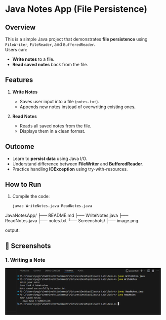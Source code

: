 # Java Notes App (File Persistence)

## Overview

This is a simple Java project that demonstrates **file persistence** using `FileWriter`, `FileReader`, and `BufferedReader`.  
Users can:

- **Write notes** to a file.
- **Read saved notes** back from the file.

## Features

1. **Write Notes**

   - Saves user input into a file (`notes.txt`).
   - Appends new notes instead of overwriting existing ones.

2. **Read Notes**
   - Reads all saved notes from the file.
   - Displays them in a clean format.

## Outcome

- Learn to **persist data** using Java I/O.
- Understand difference between **FileWriter** and **BufferedReader**.
- Practice handling **IOException** using try-with-resources.

## How to Run

1. Compile the code:
   ```bash
   javac WriteNotes.java ReadNotes.java
   ```

JavaNotesApp/
├── README.md
├── WriteNotes.java
├── ReadNotes.java
├── notes.txt
└── Screenshots/
├── image.png

output:

## 📸 Screenshots

### 1. Writing a Note

![Writing/Reading a Note](Screenshots/image.png)
